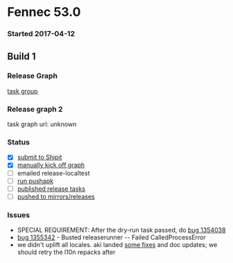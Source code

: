 # Fennec 53.0

### Started 2017-04-12

## Build 1

### Release Graph
[task group](https://tools.taskcluster.net/push-inspector/#/gc6UVbqRQjW75dwe8tTCrA)

### Release graph 2
task graph url: unknown

### Status
- [x] [submit to Shipit](https://wiki.mozilla.org/Release:Release_Automation_on_Mercurial:Starting_a_Release#Submit_to_Ship_It)
- [x] [manually kick off graph](https://github.com/mozilla/releasewarrior/blob/master/how-tos/fennec-temp-relpro.md#start-off-the-fennec-graph)
- [ ] emailed release-localtest
- [ ] [run pushapk](https://github.com/mozilla/releasewarrior/blob/master/how-tos/fennec-temp-relpro.md#run-pushapk-manually)
- [ ] [published release tasks](https://wiki.mozilla.org/Release:Release_Automation_on_Mercurial:Updates_through_Shipping#Post-release_tasks)
- [ ] [pushed to mirrors/releases](https://wiki.mozilla.org/Release:Release_Automation_on_Mercurial:Updates#Push_to_mirrors)

### Issues
- SPECIAL REQUIREMENT: After the dry-run task passed, do [bug 1354038](https://bugzil.la/1354038)
- [bug 1355342](https://bugzil.la/1355342) - Busted releaserunner -- Failed CalledProcessError
- we didn't uplift all locales. aki landed [some fixes](https://hg.mozilla.org/build/braindump/log/default/releases-related/beta2release_l10n.sh) and doc updates; we should retry the l10n repacks after


